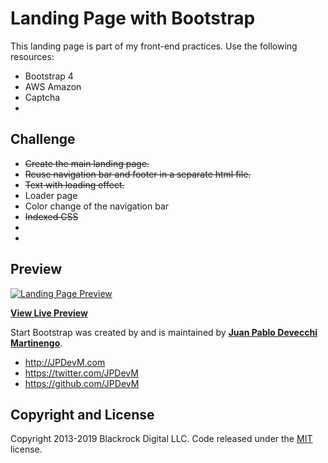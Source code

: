 # Landing Page with Bootstrap

This landing page is part of my front-end practices. Use the following resources:

- Bootstrap 4
- AWS Amazon
- Captcha
-

## Challenge

- ~~Create the main landing page.~~
- ~~Reuse navigation bar and footer in a separate html file.~~
- ~~Text with loading effect.~~
- Loader page
- Color change of the navigation bar
- ~~Indexed CSS~~
-
-

## Preview

[![Landing Page Preview](https://github.com/JPDevM/learn-code/tree/master/4%20Micro%20Proyect%20-%20Landing%20Page%20-%20Exxo/assets/img/backgrounds/Exxo_xx_transparent_compress.gif)](https://github.com/JPDevM/learn-code/tree/master/4%20Micro%20Proyect%20-%20Landing%20Page%20-%20Exxo/assets/img/backgrounds/Exxo_xx_transparent_compress.gif)

**[View Live Preview](https://exxo.es)**

Start Bootstrap was created by and is maintained by **[Juan Pablo Devecchi Martinengo](http://JPDevM.com/)**.

- http://JPDevM.com
- https://twitter.com/JPDevM
- https://github.com/JPDevM

## Copyright and License

Copyright 2013-2019 Blackrock Digital LLC. Code released under the [MIT](https://github.com/) license.
